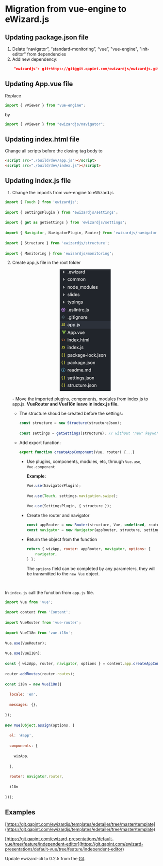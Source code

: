 # Migration from vue-engine to eWizard.js

## Updating package.json file
1. Delate “navigator”, “standard-monitoring”, “vue”, "vue-engine", "init-editor" from dependencies
2. Add new dependency: 
```json
    "ewizardjs": git+https://git@git.qapint.com/ewizardjs/ewizardjs.git#3.0.0
```

## Updating App.vue file
Replace
```js 
import { vViewer } from "vue-engine";
```
by
```js 
import { vViewer } from "ewizardjs/navigator";
```

## Updating index.html file
Change all scripts before the closing tag body to

```html
<script src="./build/dev/app.js"></script>
<script src="./build/dev/index.js"></script>
```


## Updating index.js file
1. Change the imports from vue-engine to eWizard.js
```js 
import { Touch } from 'ewizardjs';

import { SettingsPlugin } from 'ewizardjs/settings';

import { get as getSettings } from 'ewizardjs/settings';

import { Navigator, NavigatorPlugin, Router} from 'ewizardjs/navigator';

import { Structure } from 'ewizardjs/structure';

import { Monitoring } from 'ewizardjs/monitoring';
```
2. Create app.js file in the root folder
    
    <img src="../media/images/appjs.png" style="display:block; margin:auto; height:400px;"/>
    <br>
    - Move the imported plugins, components, modules from index.js to app.js. <b>VueRouter and VueI18n leave in index.js file.</b> 

    - The structure shoud be created before the settings:
        
        ```js
        const structure = new Structure(structureJson);

        const settings = getSettings(structure); // without "new" keyword
        ```        
    - Add export function:
        ```js
        export function createAppComponent(Vue, router) {...}
        ```
        - Use plugins, components, modules, etc, through ```Vue.use```, ```Vue.component```
            
            <b>Example:</b>
            ```js
            Vue.use(NavigatorPlugin);

            Vue.use(Touch, settings.navigation.swipe);

            Vue.use(SettingsPlugin, { structure });
            ```          
        - Create the router and navigator
            ```js
            const appRouter = new Router(structure, Vue, undefined, router);
            const navigator = new Navigator(appRouter, structure, settings);

            ```
        - Return the object from the function
            ```js
            return { wizApp, router: appRouter, navigator, options: {
                navigator,
            } };
            ```
            The ```options``` field can be completed by any parameters, they will be transmitted to the ```new Vue``` object.




<br>

In ```index.js``` call the function from ```app.js``` file.
```js
import Vue from 'vue';

import content from 'Content';

import VueRouter from 'vue-router';

import VueI18n from 'vue-i18n';

Vue.use(VueRouter);

Vue.use(VueI18n);

const { wizApp, router, navigator, options } = content.app.createAppComponent(Vue, new VueRouter());

router.addRoutes(router.routes);

const i18n = new VueI18n({

  locale: 'en',

  messages: {},

});

new Vue(Object.assign(options, {

  el: '#app',

  components: {

    wizApp,

  },

  router: navigator.router,

  i18n

}));
```


## Examples

[https://git.qapint.com/ewizardjs/templates/edetailer/tree/master/template](https://git.qapint.com/ewizardjs/templates/edetailer/tree/master/template)

[https://git.qapint.com/ewizard-presentations/default-vue/tree/feature/independent-editor](https://git.qapint.com/ewizard-presentations/default-vue/tree/feature/independent-editor)

Update ewizard-cli to 0.2.5 from the [Git](https://git.qapint.com/ewizardjs/ewizard-cli).